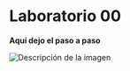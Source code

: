 # Laboratorio 00

**Aquí dejo el paso a paso**

![Descripción de la imagen](https://vscode.dev/github/inesalvarez94/BootcampJS-modulo00/blob/mains/Captura%20de%20pantalla%202025-02-05%20145700.png)





